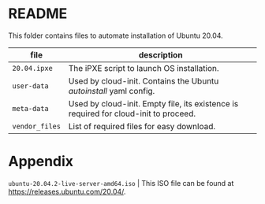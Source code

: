 # README
This folder contains files to automate installation of Ubuntu 20.04.

file | description
--- | ---
`20.04.ipxe` | The iPXE script to launch OS installation.
`user-data` | Used by cloud-init.  Contains the Ubuntu *autoinstall* yaml config.
`meta-data` | Used by cloud-init.  Empty file, its existence is required for cloud-init to proceed.
`vendor_files` | List of required files for easy download.

# Appendix
`ubuntu-20.04.2-live-server-amd64.iso` | This ISO file can be found at <https://releases.ubuntu.com/20.04/>.
